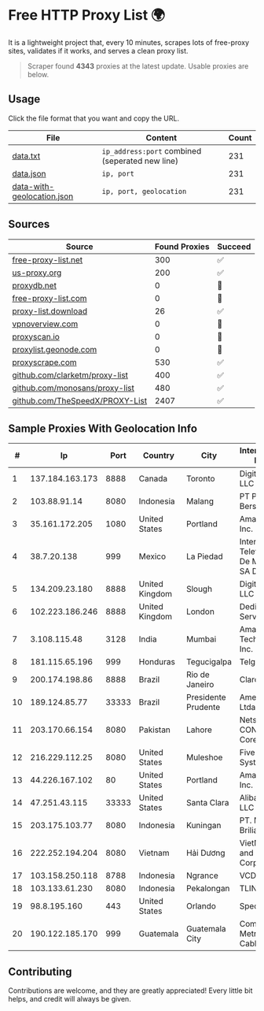 
# Free HTTP Proxy List 🌍

It is a lightweight project that, every 10 minutes, scrapes lots of free-proxy sites, validates if it works, and serves a clean proxy list.


> Scraper found **4343** proxies at the latest update. Usable proxies are below.

## Usage

Click the file format that you want and copy the URL.


|File|Content|Count|
|----|-------|-----|
|[data.txt](https://raw.githubusercontent.com/themiralay/Proxy-List-World/master/data.txt)|`ip_address:port` combined (seperated new line)|231|
|[data.json](https://raw.githubusercontent.com/themiralay/Proxy-List-World/master/data.json)|`ip, port`|231|
|[data-with-geolocation.json](https://raw.githubusercontent.com/themiralay/Proxy-List-World/master/data-with-geolocation.json)|`ip, port, geolocation`|231|

## Sources

|Source|Found Proxies|Succeed|
|------|-------------|-------|
|[free-proxy-list.net](https://free-proxy-list.net)|300|✅|
|[us-proxy.org](https://www.us-proxy.org)|200|✅|
|[proxydb.net](http://proxydb.net)|0|🚫|
|[free-proxy-list.com](https://free-proxy-list.com/?page=&port=&type%5B%5D=http&type%5B%5D=https&up_time=0&search=Search)|0|🚫|
|[proxy-list.download](https://www.proxy-list.download/HTTP)|26|✅|
|[vpnoverview.com](https://vpnoverview.com/privacy/anonymous-browsing/free-proxy-servers)|0|🚫|
|[proxyscan.io](https://www.proxyscan.io)|0|🚫|
|[proxylist.geonode.com](https://proxylist.geonode.com/api/proxy-list?limit=300&page=1&sort_by=lastChecked&sort_type=desc&protocols=http,https)|0|🚫|
|[proxyscrape.com](https://api.proxyscrape.com/v2/?request=displayproxies&protocol=http&timeout=10000&country=all&ssl=all&anonymity=all)|530|✅|
|[github.com/clarketm/proxy-list](https://raw.githubusercontent.com/clarketm/proxy-list/master/proxy-list-raw.txt)|400|✅|
|[github.com/monosans/proxy-list](https://raw.githubusercontent.com/monosans/proxy-list/main/proxies/http.txt)|480|✅|
|[github.com/TheSpeedX/PROXY-List](https://raw.githubusercontent.com/TheSpeedX/PROXY-List/master/http.txt)|2407|✅|


## Sample Proxies With Geolocation Info

|#|Ip|Port|Country|City|Internet Service Provider|
|-|--|----|-------|----|-------------------------|
|1|137.184.163.173|8888|Canada|Toronto|DigitalOcean, LLC|
|2|103.88.91.14|8080|Indonesia|Malang|PT Paket Switch Bersama|
|3|35.161.172.205|1080|United States|Portland|Amazon.com, Inc.|
|4|38.7.20.138|999|Mexico|La Piedad|Internet Telefonia Y TV De Michoacan SA De CV|
|5|134.209.23.180|8888|United Kingdom|Slough|DigitalOcean, LLC|
|6|102.223.186.246|8888|United Kingdom|London|Dedicated Servers|
|7|3.108.115.48|3128|India|Mumbai|Amazon Technologies Inc.|
|8|181.115.65.196|999|Honduras|Tegucigalpa|Telgua|
|9|200.174.198.86|8888|Brazil|Rio de Janeiro|Claro S.A|
|10|189.124.85.77|33333|Brazil|Presidente Prudente|America-NET Ltda.|
|11|203.170.66.154|8080|Pakistan|Lahore|Netsol CONNECT LHE Core|
|12|216.229.112.25|8080|United States|Muleshoe|Five Area Systems, LLC|
|13|44.226.167.102|80|United States|Portland|Amazon.com, Inc.|
|14|47.251.43.115|33333|United States|Santa Clara|Alibaba Cloud LLC|
|15|203.175.103.77|8080|Indonesia|Kuningan|PT. Mitra Kita Brilian|
|16|222.252.194.204|8080|Vietnam|Hải Dương|VietNam Post and Telecom Corporation|
|17|103.158.250.118|8788|Indonesia|Ngrance|VCDNET|
|18|103.133.61.230|8080|Indonesia|Pekalongan|TLINK|
|19|98.8.195.160|443|United States|Orlando|Spectrum|
|20|190.122.185.170|999|Guatemala|Guatemala City|Comunicaciones Metropolitanas Cablecolor|



## Contributing

Contributions are welcome, and they are greatly appreciated! Every
little bit helps, and credit will always be given.

